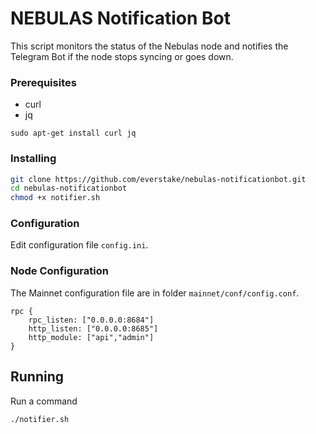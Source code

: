# NEBULAS Notification Bot

This script monitors the status of the Nebulas node and notifies the Telegram Bot if the node stops syncing or goes down.

### Prerequisites

* curl
* jq
```
sudo apt-get install curl jq
```
### Installing

```sh
git clone https://github.com/everstake/nebulas-notificationbot.git
cd nebulas-notificationbot
chmod +x notifier.sh
```
### Configuration

Edit configuration file `config.ini`.

### Node Configuration

The Mainnet configuration file are in folder `mainnet/conf/config.conf`.
```
rpc {
    rpc_listen: ["0.0.0.0:8684"]
    http_listen: ["0.0.0.0:8685"]
    http_module: ["api","admin"]
}
```
## Running
Run a command
```sh
./notifier.sh
```
